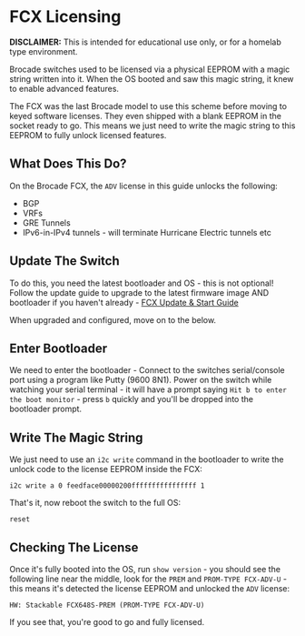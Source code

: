 # FCX Licensing
**DISCLAIMER:** This is intended for educational use only, or for a homelab type environment.  

Brocade switches used to be licensed via a physical EEPROM with a magic string written into it. When the OS booted and saw this magic string, it knew to enable advanced features.  

The FCX was the last Brocade model to use this scheme before moving to keyed software licenses. They even shipped with a blank EEPROM in the socket ready to go. This means we just need to write the magic string to this EEPROM to fully unlock licensed features.

## What Does This Do?
On the Brocade FCX, the ```ADV``` license in this guide unlocks the following:

- BGP
- VRFs
- GRE Tunnels
- IPv6-in-IPv4 tunnels - will terminate Hurricane Electric tunnels etc

## Update The Switch
To do this, you need the latest bootloader and OS - this is not optional! Follow the update guide to upgrade to the latest firmware image AND bootloader if you haven't already - [FCX Update & Start Guide](http://fohdeesha.com/docs/fcx/)  

When upgraded and configured, move on to the below.

## Enter Bootloader

We need to enter the bootloader - Connect to the switches serial/console port using a program like Putty (9600 8N1). Power on the switch while watching your serial terminal - it will have a prompt saying `Hit b to enter the boot monitor` - press `b` quickly and you'll be dropped into the bootloader prompt.

## Write The Magic String
We just need to use an `i2c write` command in the bootloader to write the unlock code to the license EEPROM inside the FCX:
```
i2c write a 0 feedface00000200ffffffffffffffff 1
```
That's it, now reboot the switch to the full OS:
```
reset
```

## Checking The License
Once it's fully booted into the OS, run `show version` - you should see the following line near the middle, look for the `PREM` and `PROM-TYPE FCX-ADV-U` - this means it's detected the license EEPROM and unlocked the `ADV` license:
```
HW: Stackable FCX648S-PREM (PROM-TYPE FCX-ADV-U)
```

If you see that, you're good to go and fully licensed.